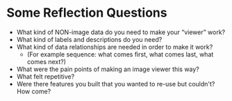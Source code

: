 # Some Reflection Questions

* What kind of NON-image data do you need to make your “viewer” work?
* What kind of labels and descriptions do you need?
* What kind of data relationships are needed in order to make it work?
  * (For example sequence: what comes first, what comes last, what comes next?)
* What were the pain points of making an image viewer this way?
* What felt repetitive?
* Were there features you built that you wanted to re-use but couldn't? How come?